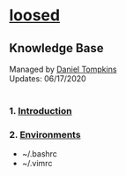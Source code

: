 # [loosed](https://l-o-o-s-e-d.net)
## Knowledge Base

Managed by [Daniel Tompkins](https://l-o-o-s-e-d.net/about)    
Updates: 06/17/2020
<br>
<br>
### 1. [Introduction](introduction)
### 2. [Environments](environments)
  - ~/.bashrc
  - ~/.vimrc

